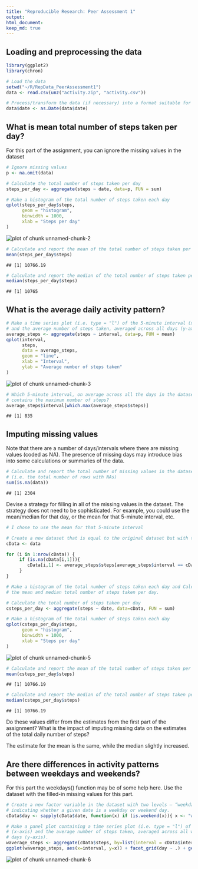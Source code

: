 ```yaml
---
title: "Reproducible Research: Peer Assessment 1"
output: 
html_document:
keep_md: true
---
```



## Loading and preprocessing the data

```r
library(ggplot2)
library(chron)

# Load the data
setwd("~/R/RepData_PeerAssessment1")
data <- read.csv(unz("activity.zip", "activity.csv"))

# Process/transform the data (if necessary) into a format suitable for your analysis
data$date <- as.Date(data$date)
```

## What is mean total number of steps taken per day?
For this part of the assignment, you can ignore the missing values in the dataset

```r
# Ignore missing values
p <- na.omit(data)

# Calculate the total number of steps taken per day
steps_per_day <- aggregate(steps ~ date, data=p, FUN = sum)

# Make a histogram of the total number of steps taken each day
qplot(steps_per_day$steps,
      geom = "histogram",
      binwidth = 1000,
      xlab = "Steps per day"
)
```

![plot of chunk unnamed-chunk-2](figure/unnamed-chunk-2-1.png) 

```r
# Calculate and report the mean of the total number of steps taken per day
mean(steps_per_day$steps)
```

```
## [1] 10766.19
```

```r
# Calculate and report the median of the total number of steps taken per day
median(steps_per_day$steps)
```

```
## [1] 10765
```

## What is the average daily activity pattern?

```r
# Make a time series plot (i.e. type = "l") of the 5-minute interval (x-axis) 
# and the average number of steps taken, averaged across all days (y-axis)
average_steps <- aggregate(steps ~ interval, data=p, FUN = mean)
qplot(interval,
      steps,
      data = average_steps,
      geom = "line",
      xlab = "Interval",
      ylab = "Average number of steps taken"
)
```

![plot of chunk unnamed-chunk-3](figure/unnamed-chunk-3-1.png) 

```r
# Which 5-minute interval, on average across all the days in the dataset, 
# contains the maximum number of steps?
average_steps$interval[which.max(average_steps$steps)]
```

```
## [1] 835
```

## Imputing missing values
Note that there are a number of days/intervals where there are missing values (coded as NA). The presence of missing days may introduce bias into some calculations or summaries of the data.

```r
# Calculate and report the total number of missing values in the dataset 
# (i.e. the total number of rows with NAs)
sum(is.na(data))
```

```
## [1] 2304
```

Devise a strategy for filling in all of the missing values in the dataset. The strategy does not need to be sophisticated. 
For example, you could use the mean/median for that day, or the mean for that 5-minute interval, etc. 

```r
# I chose to use the mean for that 5-minute interval

# Create a new dataset that is equal to the original dataset but with the missing data filled in
cData <- data

for (i in 1:nrow(cData)) {
     if (is.na(cData[i,1])){
        cData[i,1] <- average_steps$steps[average_steps$interval == cData$interval[i]] 
     }
}

# Make a histogram of the total number of steps taken each day and Calculate and report 
# the mean and median total number of steps taken per day.

# Calculate the total number of steps taken per day
csteps_per_day <- aggregate(steps ~ date, data=cData, FUN = sum)

# Make a histogram of the total number of steps taken each day
qplot(csteps_per_day$steps,
      geom = "histogram",
      binwidth = 1000,
      xlab = "Steps per day"
)
```

![plot of chunk unnamed-chunk-5](figure/unnamed-chunk-5-1.png) 

```r
# Calculate and report the mean of the total number of steps taken per day
mean(csteps_per_day$steps)
```

```
## [1] 10766.19
```

```r
# Calculate and report the median of the total number of steps taken per day
median(csteps_per_day$steps)
```

```
## [1] 10766.19
```

Do these values differ from the estimates from the first part of the assignment? 
What is the impact of imputing missing data on the estimates of the total daily number of steps?

The estimate for the mean is the same, while the median slightly increased. 

## Are there differences in activity patterns between weekdays and weekends?
For this part the weekdays() function may be of some help here. Use the dataset with the filled-in missing values for this part.

```r
# Create a new factor variable in the dataset with two levels – “weekday” and “weekend” 
# indicating whether a given date is a weekday or weekend day.
cData$day <- sapply(cData$date, function(x) if (is.weekend(x)){ x <- "weekend" } else { x <- "weekday" })

# Make a panel plot containing a time series plot (i.e. type = "l") of the 5-minute interval
# (x-axis) and the average number of steps taken, averaged across all weekday days or weekend 
# days (y-axis).
waverage_steps <- aggregate(cData$steps, by=list(interval = cData$interval, day = cData$day), FUN = mean)
ggplot(waverage_steps, aes(x=interval, y=x)) + facet_grid(day ~ .) + geom_line() + ylab("Average number of steps taken")
```

![plot of chunk unnamed-chunk-6](figure/unnamed-chunk-6-1.png) 

